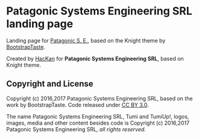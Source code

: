# Patagonic Systems Engineering SRL landing page

Landing page for [Patagonic S. E.](https://patagonic.se), based on the Knight theme by [BootstrapTaste](http://bootstraptaste.com).  

Created by [HacKan](https://twitter.com/hackancuba) for **Patagonic Systems Engineering SRL**, based on Knight theme.  

## Copyright and License

Copyright (c) 2016,2017 Patagonic Systems Engineering SRL, based on the work by BootstrapTaste. Code released under [CC BY 3.0](LICENSE).

The name Patagonic Systems Engineering SRL, Tumi and TumiUp!, logos, images, media and other content besides code is Copyright (c) 2016,2017 Patagonic Systems Engineering SRL, *all rights reserved*.  
